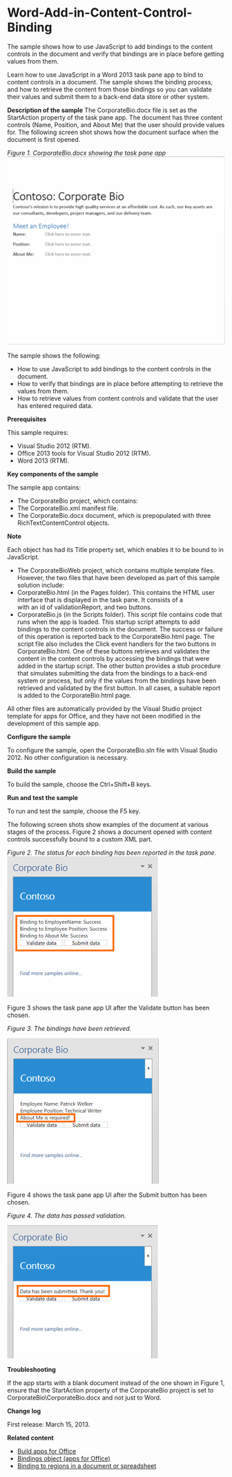 # Word-Add-in-Content-Control-Binding
The sample shows how to use JavaScript to add bindings to the content controls in the document and verify that bindings are in place before getting values from them. 

Learn how to use JavaScript in a Word 2013 task pane app to bind to content controls in a document. The sample shows the binding process, and how to retrieve the content from those bindings so you can validate their values and submit them to a back-end data store or other system. 

**Description of the sample**
The CorporateBio.docx file is set as the StartAction property of the task pane app. The document has three content controls (Name, Position, and About Me) that the user should provide values for. The following screen shot shows how the document surface when the document is first opened. 

*Figure 1. CorporateBio.docx showing the task pane app*
![CorporateBio.docx showing the task pane app](/description/CG_CorpBioWd_fig01.gif)

The sample shows the following: 

* How to use JavaScript to add bindings to the content controls in the document.
* How to verify that bindings are in place before attempting to retrieve the values from them.
* How to retrieve values from content controls and validate that the user has entered required data.


**Prerequisites**

This sample requires:

* Visual Studio 2012 (RTM).
* Office 2013 tools for Visual Studio 2012 (RTM).
* Word 2013 (RTM).

**Key components of the sample**

The sample app contains:

* The CorporateBio project, which contains:
* The CorporateBio.xml manifest file.
* The CorporateBio.docx document, which is prepopulated with three RichTextContentControl objects.

**Note**

Each object has had its Title property set, which enables it to be bound to in JavaScript.

* The CorporateBioWeb project, which contains multiple template files. However, the two files that have been developed as part of this sample solution include:
* CorporateBio.html (in the Pages folder). This contains the HTML user interface that is displayed in the task pane. It consists of a <div> with an id of validationReport, and two buttons.
* CorporateBio.js (in the Scripts folder). This script file contains code that runs when the app is loaded. This startup script attempts to add bindings to the content controls in the document. The success or failure of this operation is reported back to the CorporateBio.html page. The script file also includes the Click event handlers for the two buttons in CorporateBio.html. One of these buttons retrieves and validates the content in the content controls by accessing the bindings that were added in the startup script. The other button provides a stub procedure that simulates submitting the data from the bindings to a back-end system or process, but only if the values from the bindings have been retrieved and validated by the first button. In all cases, a suitable report is added to the CorporateBio.html page.

All other files are automatically provided by the Visual Studio project template for apps for Office, and they have not been modified in the development of this sample app.

**Configure the sample**

To configure the sample, open the CorporateBio.sln file with Visual Studio 2012. No other configuration is necessary.

**Build the sample**

To build the sample, choose the Ctrl+Shift+B keys.

**Run and test the sample**

To run and test the sample, choose the F5 key.

The following screen shots show examples of the document at various stages of the process. Figure 2 shows a document opened with content controls successfully bound to a custom XML part.

*Figure 2. The status for each binding has been reported in the task pane.*
![CorporateBio.docx showing the task pane app](/description/CG_CorpBioWd_fig02.gif)

Figure 3 shows the task pane app UI after the Validate button has been chosen.

*Figure 3. The bindings have been retrieved.*

![CorporateBio.docx showing the task pane app](/description/CG_CorpBioWd_fig03.gif)

Figure 4 shows the task pane app UI after the Submit button has been chosen.

*Figure 4. The data has passed validation.*

![CorporateBio.docx showing the task pane app](/description/CG_CorpBioWd_fig04.gif)


**Troubleshooting**

If the app starts with a blank document instead of the one shown in Figure 1, ensure that the StartAction property of the CorporateBio project is set to CorporateBio\CorporateBio.docx and not just to Word.

**Change log**


First release: March 15, 2013.

**Related content**

* [Build apps for Office](http://msdn.microsoft.com/en-us/library/office/jj220060.aspx)
* [Bindings object (apps for Office)](http://msdn.microsoft.com/en-us/library/office/apps/fp160966.aspx)
* [Binding to regions in a document or spreadsheet](http://msdn.microsoft.com/en-us/library/office/apps/fp123511(v=office.15).aspx)


